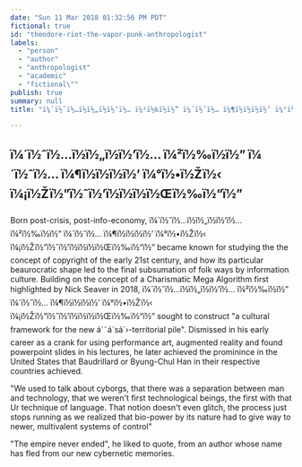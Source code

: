 ```yaml
---
date: "Sun 11 Mar 2018 01:32:56 PM PDT"
fictional: true
id: "theodore-riot-the-vapor-punk-anthropologist"
labels:
  - "person"
  - "author"
  - "anthropologist"
  - "academic"
  - "fictional\""
publish: true
summary: null
title: "ï¼´ï½ˆï½…ï½ï½„ï½ï½’ï½… ï¼²ï½‰ï½ï½” ï¼´ï½ˆï½… ï¼¶ï½ï½ï½ï½’ ï¼°ï½•ï½Žï½‹ ï¼¡ï½Žï½”ï½ˆï½’ï½ï½ï½ï½Œï½‰ï½“ï½”"

---
```

## ï¼´ï½ˆï½…ï½ï½„ï½ï½’ï½… ï¼²ï½‰ï½ï½” ï¼´ï½ˆï½… ï¼¶ï½ï½ï½ï½’ ï¼°ï½•ï½Žï½‹ ï¼¡ï½Žï½”ï½ˆï½’ï½ï½ï½ï½Œï½‰ï½“ï½”

Born post-crisis, post-info-economy, ï¼´ï½ˆï½…ï½ï½„ï½ï½’ï½… ï¼²ï½‰ï½ï½” ï¼´ï½ˆï½… ï¼¶ï½ï½ï½ï½’ ï¼°ï½•ï½Žï½‹ ï¼¡ï½Žï½”ï½ˆï½’ï½ï½ï½ï½Œï½‰ï½“ï½” became known for studying the the concept of copyright of the early 21st century, and how its particular beaurocratic shape led to the final subsumation of  folk ways by information culture. Building on the concept of a Charismatic Mega Algorithm first highlighted by Nick Seaver in 2018, ï¼´ï½ˆï½…ï½ï½„ï½ï½’ï½… ï¼²ï½‰ï½ï½” ï¼´ï½ˆï½… ï¼¶ï½ï½ï½ï½’ ï¼°ï½•ï½Žï½‹ ï¼¡ï½Žï½”ï½ˆï½’ï½ï½ï½ï½Œï½‰ï½“ï½” sought to construct "a cultural framework for the new á´˜á´sá´›-territorial pile". Dismissed in his early career as a crank for using performance art, augmented reality and found powerpoint slides in his lectures, he later achieved the prominince in the United States that Baudrillard or Byung-Chul Han in their respective countries achieved.

"We used to talk about cyborgs, that there was a separation between man and technology, that we weren't first technological beings, the first with that Ur technique of language. That notion doesn't even glitch, the process just stops running as we realized that bio-power by its nature had to give way to newer, multivalent systems of control"

"The empire never ended", he liked to quote, from an author whose name has fled from our new cybernetic memories.

